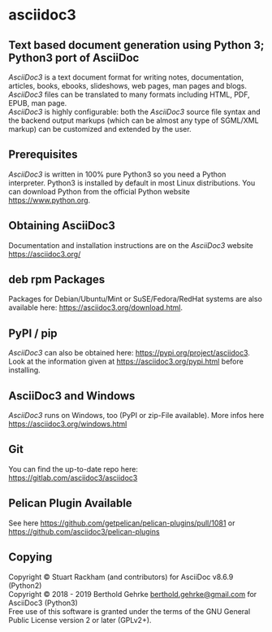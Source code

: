 # asciidoc3
## Text based document generation using Python 3; Python3 port of AsciiDoc

*AsciiDoc3* is a text document format for writing notes, documentation, articles, books,
ebooks, slideshows, web pages, man pages and blogs. *AsciiDoc3* files can be translated to many
formats including HTML, PDF, EPUB, man page.<br/>
*AsciiDoc3* is highly configurable: both the *AsciiDoc3* source file syntax and the backend output markups
(which can be almost any type of SGML/XML markup) can be customized and extended by the user.

## Prerequisites
*AsciiDoc3* is written in 100% pure Python3 so you need a Python interpreter. Python3 is installed by default in most Linux distributions. You can download Python from the official Python website https://www.python.org.

## Obtaining AsciiDoc3
Documentation and installation instructions are on the *AsciiDoc3* website https://asciidoc3.org/ 

## deb rpm Packages
Packages for Debian/Ubuntu/Mint or SuSE/Fedora/RedHat systems are also available here: https://asciidoc3.org/download.html.

## PyPI / pip
*AsciiDoc3* can also be obtained here: https://pypi.org/project/asciidoc3. Look at the information given at https://asciidoc3.org/pypi.html before installing.

## AsciiDoc3 and Windows
*AsciiDoc3* runs on Windows, too (PyPI or zip-File available). More infos here https://asciidoc3.org/windows.html

## Git
You can find the up-to-date repo here: https://gitlab.com/asciidoc3/asciidoc3

## Pelican Plugin Available
See here https://github.com/getpelican/pelican-plugins/pull/1081 or https://github.com/asciidoc3/pelican-plugins

## Copying
Copyright © Stuart Rackham (and contributors) for AsciiDoc v8.6.9 (Python2)<br/>
Copyright © 2018 - 2019 Berthold Gehrke <berthold.gehrke@gmail.com> for AsciiDoc3 (Python3)<br/>
Free use of this software is granted under the terms of the GNU General Public License version 2 or later (GPLv2+).
